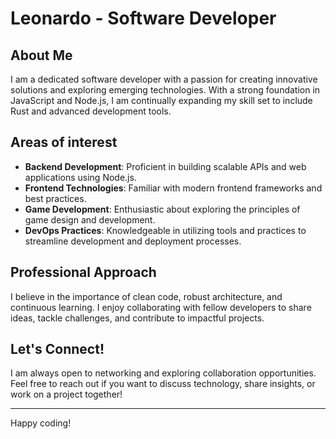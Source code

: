 # Leonardo - Software Developer

## About Me
I am a dedicated software developer with a passion for creating innovative solutions and exploring emerging technologies. With a strong foundation in JavaScript and Node.js, I am continually expanding my skill set to include Rust and advanced development tools.

## Areas of interest 
- **Backend Development**: Proficient in building scalable APIs and web applications using Node.js.
- **Frontend Technologies**: Familiar with modern frontend frameworks and best practices.
- **Game Development**: Enthusiastic about exploring the principles of game design and development.
- **DevOps Practices**: Knowledgeable in utilizing tools and practices to streamline development and deployment processes.

## Professional Approach
I believe in the importance of clean code, robust architecture, and continuous learning. I enjoy collaborating with fellow developers to share ideas, tackle challenges, and contribute to impactful projects.

## Let's Connect!
I am always open to networking and exploring collaboration opportunities. Feel free to reach out if you want to discuss technology, share insights, or work on a project together!

---

Happy coding!

